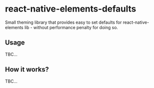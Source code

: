 react-native-elements-defaults
==============================

Small theming library that provides easy to set defaults for react-native-elements lib - without performance penalty for doing so.

Usage
-----

TBC...

How it works?
-------------

TBC...
